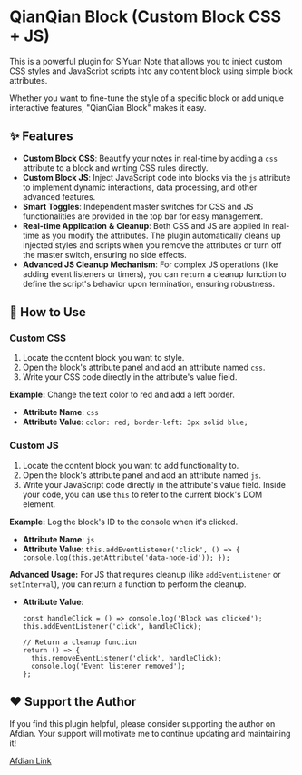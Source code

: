 # QianQian Block (Custom Block CSS + JS)

This is a powerful plugin for SiYuan Note that allows you to inject custom CSS styles and JavaScript scripts into any content block using simple block attributes.

Whether you want to fine-tune the style of a specific block or add unique interactive features, "QianQian Block" makes it easy.

## ✨ Features

- **Custom Block CSS**: Beautify your notes in real-time by adding a `css` attribute to a block and writing CSS rules directly.
- **Custom Block JS**: Inject JavaScript code into blocks via the `js` attribute to implement dynamic interactions, data processing, and other advanced features.
- **Smart Toggles**: Independent master switches for CSS and JS functionalities are provided in the top bar for easy management.
- **Real-time Application**  **&amp;**  **Cleanup**: Both CSS and JS are applied in real-time as you modify the attributes. The plugin automatically cleans up injected styles and scripts when you remove the attributes or turn off the master switch, ensuring no side effects.
- **Advanced JS Cleanup Mechanism**: For complex JS operations (like adding event listeners or timers), you can `return` a cleanup function to define the script's behavior upon termination, ensuring robustness.

## 🚀 How to Use

### Custom CSS

1. Locate the content block you want to style.
2. Open the block's attribute panel and add an attribute named `css`.
3. Write your CSS code directly in the attribute's value field.

**Example:**  Change the text color to red and add a left border.

- **Attribute Name**: `css`
- **Attribute Value**: `color: red; border-left: 3px solid blue;`

### Custom JS

1. Locate the content block you want to add functionality to.
2. Open the block's attribute panel and add an attribute named `js`.
3. Write your JavaScript code directly in the attribute's value field. Inside your code, you can use `this` to refer to the current block's DOM element.

**Example:**  Log the block's ID to the console when it's clicked.

- **Attribute Name**: `js`
- **Attribute Value**: `this.addEventListener('click', () => { console.log(this.getAttribute('data-node-id')); });`

**Advanced Usage:**  For JS that requires cleanup (like `addEventListener` or `setInterval`), you can return a function to perform the cleanup.

- **Attribute Value**:

  ```
  const handleClick = () => console.log('Block was clicked');
  this.addEventListener('click', handleClick);

  // Return a cleanup function
  return () => {
    this.removeEventListener('click', handleClick);
    console.log('Event listener removed');
  };

  ```

## ❤️ Support the Author

If you find this plugin helpful, please consider supporting the author on Afdian. Your support will motivate me to continue updating and maintaining it!

[Afdian Link](https://afdian.com/a/QianQian517 "null")
